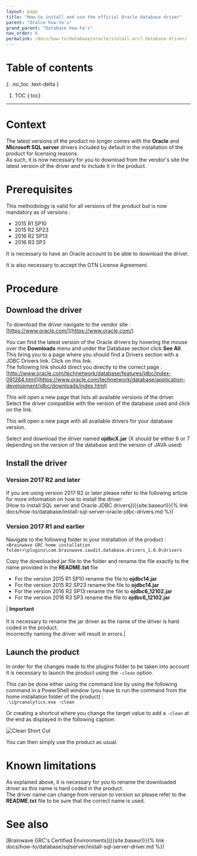 ```yaml
---
layout: page
title: "How-to install and use the official Oracle database driver"
parent: "Oralce how-to's"
grand_parent: "Database how-to's"
nav_order: 6
permalink: /docs/how-to/database/oracle/install-orcl-database-driver/
---
```


# Table of contents
{: .no_toc .text-delta }

1. TOC
{:toc}
---

# Context  

The latest versions of the product no longer comes with the **Oracle** and **Microsoft SQL server** drivers included by default in the installation of the product for licensing reasons.  
As such, it is now necessary for you to download from the vendor's site the latest version of the driver and to include it in the product.  

# Prerequisites

This methodology is valid for all versions of the product but is now mandatory as of versions :  

- 2015 R1 SP10
- 2015 R2 SP23
- 2016 R2 SP13
- 2016 R3 SP3  

It is necessary to have an Oracle account to be able to download the driver.

It is also necessary to accept the OTN License Agreement.

# Procedure

## Download the driver

To download the driver navigate to the vendor site : [https://www.oracle.com/](https://www.oracle.com/)  

You can find the latest version of the Oracle drivers by hovering the mouse over the **Downloads** menu and under the Database section click **See All**. This bring you to a page where you should find a Drivers section with a JDBC Drivers link. Click on this link.     
The following link should direct you directly to the correct page : [http://www.oracle.com/technetwork/database/features/jdbc/index-091264.html](https://www.oracle.com/technetwork/database/application-development/jdbc/downloads/index.html)  

This will open a new page that lists all available versions of the driver. Select the driver compatible with the version of the database used and click on the link.  

This will open a new page with all available drivers for your database version.  

Select and download the driver named **ojdbcX.jar** (X should be either 6 or 7 depending on the version of the database and the version of JAVA used)  

## Install the driver

### Version 2017 R2 and later

If you are using version 2017 R2 or later please refer to the following article for more information on how to install the driver:   
[How to install SQL server and Oracle JDBC drivers]({{site.baseurl}}{% link docs/how-to/database/install-sql-server-oracle-jdbc-drivers.md %})

### Version 2017 R1 and earlier

Navigate to the following folder in your installation of the product :     
`<Brainwave GRC home installation folder>\plugins\com.brainwave.iaudit.database.drivers_1.0.0\drivers`

Copy the downloaded jar file to the folder and rename the file exactly to the name provided in the **README.txt** file  

- For the version 2015 R1 SP10 rename the file to **ojdbc14.jar**
- For the version 2015 R2 SP23 rename the file to **ojdbc14.jar**
- For the version 2016 R2 SP13 rename the file to **ojdbc6\_12102.jar**
- For the version 2016 R3 SP3 rename the file to **ojdbc6\_12102.jar**

| **Important** <br><br> It is necessary to rename the jar driver as the name of the driver is hard coded in the product. <br> Incorrectly naming the driver will result in errors.|

## Launch the product

In order for the changes made to the plugins folder to be taken into account it is necessary to launch the product using the `-clean` option.  

This can be done either using the command line by using the following command in a PowerShell window (you have to run the command from the home installation folder of the product) :    
`.\igrcanalytics.exe -clean`

Or creating a shortcut where you change the target value to add a `-clean` at the end as displayed in the following caption:  

![Clean Short Cut](../images/cleanShortcut.png "Clean Short Cut")

You can then simply use the product as usual.

# Known limitations

As explained above, it is necessary for you to rename the downloaded driver as this name is hard coded in the product.  
The driver name can change from version to version so please refer to the **README.txt** file to be sure that the correct name is used.  

# See also  

[Brainwave GRC's Certified Environments]({{site.baseurl}}{% link docs/how-to/database/sqlserver/install-sql-server-driver.md %})
